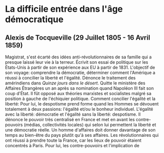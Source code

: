
# La difficile entrée dans l'âge démocratique

## Alexis de Tocqueville (29 Juillet 1805 - 16 Avril 1859)

Magistrat, s'est écarté des idées anti-révolutionnaires de sa famille qui a presque laissé leur vie à la terreur. Écrivit son essai de politique sur les États-Unis à partir de son expérience aux EU à partir de 1831. L'objectif de son voyage: comprendre la démocratie, déterminer comment l'Amérique a réussi à concilier la liberté et l'égalité. Dénonce le traitement des amérindiens dans *Quinze jours dans le désert*. Quitte le ministère des Affaires Étrangères un an après sa nomination quand Napoléon III fait son coup d'État. Il fût opposé aux théories marxistes et socialistes malgré sa position à gauche de l'échiquier politique.
Comment concilier l'égalité et la liberté: 
Pour lui, le despotisme prend forme quand les Hommes se dévouent totalement à deux passions: l'égalité et/ou le bonheur individuel. L'égalité avec la liberté: démocratie et l'égalité sans la liberté: despotisme. Il dénonce le pouvoir très centralisé en France et met en avant les contre-pouvoirs (médias, collectivités locales) qui selon lui permettent la liberté et une démocratie réelle. Un homme d'affaires doit donner davantage de son temps au bien-être du pays plutôt qu'à ses affaires. Les révolutionnaires qui ont réussi à prendre toute la France, car les lieux de pouvoir étaient concentrés à Paris. Pour lui, les contre-pouvoirs et l'implication de 
<!--stackedit_data:
eyJoaXN0b3J5IjpbMjA3NzI5MTIzMCwtODM1Njg3MTU0LC04Mz
U2ODcxNTRdfQ==
-->
